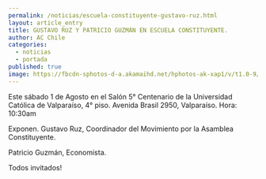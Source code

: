 ```yaml
---
permalink: /noticias/escuela-constituyente-gustavo-ruz.html
layout: article_entry
title: GUSTAVO RUZ Y PATRICIO GUZMÁN EN ESCUELA CONSTITUYENTE.
author: AC Chile
categories: 
  - noticias
  - portada
published: true
image: https://fbcdn-sphotos-d-a.akamaihd.net/hphotos-ak-xap1/v/t1.0-9/11220843_10153443864156397_3152563492985703122_n.jpg?oh=4e803c374c82d39d9d79976c98e780ee&oe=5659C93E&__gda__=1446821995_98ecd43e48e8c1440aa89c76040ae8b3
---
```


Este sábado 1 de Agosto en el Salón 5° Centenario de la Universidad Católica de Valparaíso, 4° piso. 
Avenida Brasil 2950, Valparaíso.
Hora: 10:30am

Exponen. Gustavo Ruz, Coordinador del Movimiento por la Asamblea Constituyente.

Patricio Guzmán, Economista.

Todos invitados!
